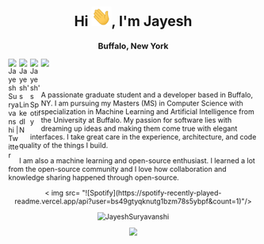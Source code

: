 <h1 align="center">Hi <img src="https://raw.githubusercontent.com/ABSphreak/ABSphreak/master/gifs/Hi.gif" width="40px" />, I'm Jayesh</h1>

<h3 align="center">Buffalo, New York</h3>

<a href="https://twitter.com/Jayesh368">
  <img align="left" alt="Jayesh Suryavanshi | Twitter" width="22px" src="https://raw.githubusercontent.com/peterthehan/peterthehan/master/assets/twitter.svg" />
</a>
<a href="https://www.linkedin.com/in/JayeshSuryavanshi/">
  <img align="left" alt="Jayesh's LinkedIN" width="22px" src="https://raw.githubusercontent.com/peterthehan/peterthehan/master/assets/linkedin.svg" />
</a>
<a href="https://open.spotify.com/playlist/51XVSfWgZxrh29f4dtEPqS">
  <img align="left" alt="Jayesh's Spotify" width="22px" src="https://raw.githubusercontent.com/peterthehan/peterthehan/master/assets/spotify.svg" />
</a>

![](https://visitor-badge.glitch.me/badge?page_id=JayeshSuryavanshi.JayeshSuryavanshi)

<br />

A passionate graduate student and a developer based in Buffalo, NY. I am pursuing my Masters (MS) in Computer Science with specialization in Machine Learning and Artificial Intelligence from the University at Buffalo. My passion for software lies with dreaming up ideas and making them come true with elegant interfaces. I take great care in the experience, architecture, and code quality of the things I build.

I am also a machine learning and open-source enthusiast. I learned a lot from the open-source community and I love how collaboration and knowledge sharing happened through open-source.

<p align="center">< img src= "![Spotify](https://spotify-recently-played-readme.vercel.app/api?user=bs49gtyqknutg1bzm78s5ybpf&count=1)"/>

<p align="center"> <img src="https://github-readme-stats.vercel.app/api?username=JayeshSuryavanshi&show_icons=true&theme=gotham" alt="JayeshSuryavanshi" />
  
<p align="center"> <img src="https://github-readme-stats.vercel.app/api/top-langs/?username=JayeshSuryavanshi&langs_count=8&theme=tokyonight&layout=compact" />














